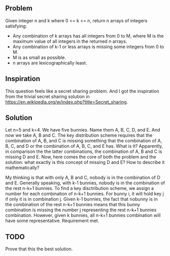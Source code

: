 ## Problem

Given integer n and k where 0 <= k <= n, return n arrays of integers satisfying:
* Any combination of k arrays has all integers from 0 to M, where M is the maximum value of all integers in the returned n arrays.
* Any combination of k-1 or less arrays is missing some integers from 0 to M.
* M is as small as possible.
* n arrays are lexicographically least.

## Inspiration

This question feels like a secret sharing problem. And I got the inspiration from the trivial secret sharing solution in https://en.wikipedia.org/w/index.php?title=Secret_sharing.

## Solution

Let n=5 and k=4. We have five bunnies. Name them A, B, C, D, and E. And now we take A, B and C. The key distribution scheme requires that the combination of A, B, and C is missing something that the combination of A, B, C, and D or the combination of A, B, C, and E has. What is it? Apparently, in comparison the the latter combinations, the combination of A, B and C is missing D and E. Now, here comes the core of both the problem and the solution: what exactly is this concept of missing D and E? How to describe it mathematically?

My thinking is that with only A, B and C, nobody is in the combination of D and E. Generally speaking, with k-1 bunnies, nobody is in the combination of the rest n-k+1 bunnies. To find a key disctribution scheme, we assign a number for each combination of n-k+1 bunnies. For bunny i, it will hold key j if only it is in combination j. Given k-1 bunnies, the fact that nobunny is in the combination of the rest n-k+1 bunnies means that this bunny combination is missing the number j representing the rest n-k+1 bunnies combination. However, given k bunnies, all n-k+1 bunnies combination will have some representative. Requirement met.

## TODO

Prove that this the best solution.
